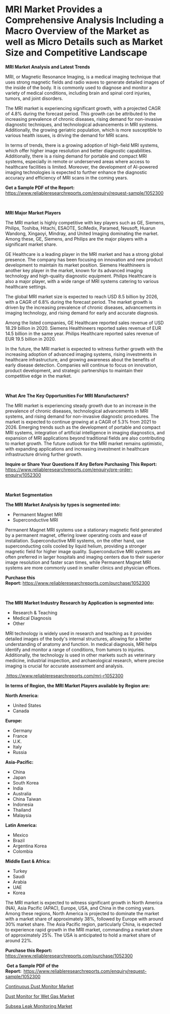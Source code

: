 <p><h1>MRI Market Provides a Comprehensive Analysis Including a Macro Overview of the Market as well as Micro Details such as Market Size and Competitive Landscape</h1></p><p><strong>MRI Market Analysis and Latest Trends</strong></p>
<p><p>MRI, or Magnetic Resonance Imaging, is a medical imaging technique that uses strong magnetic fields and radio waves to generate detailed images of the inside of the body. It is commonly used to diagnose and monitor a variety of medical conditions, including brain and spinal cord injuries, tumors, and joint disorders.</p><p>The MRI market is experiencing significant growth, with a projected CAGR of 4.8% during the forecast period. This growth can be attributed to the increasing prevalence of chronic diseases, rising demand for non-invasive diagnostic techniques, and technological advancements in MRI systems. Additionally, the growing geriatric population, which is more susceptible to various health issues, is driving the demand for MRI scans.</p><p>In terms of trends, there is a growing adoption of high-field MRI systems, which offer higher image resolution and better diagnostic capabilities. Additionally, there is a rising demand for portable and compact MRI systems, especially in remote or underserved areas where access to healthcare facilities is limited. Moreover, the development of AI-powered imaging technologies is expected to further enhance the diagnostic accuracy and efficiency of MRI scans in the coming years.</p></p>
<p><strong>Get a Sample PDF of the Report:&nbsp;</strong> <a href="https://www.reliableresearchreports.com/enquiry/request-sample/1052300">https://www.reliableresearchreports.com/enquiry/request-sample/1052300</a></p>
<p>&nbsp;</p>
<p><strong>MRI Major Market Players</strong></p>
<p><p>The MRI market is highly competitive with key players such as GE, Siemens, Philips, Toshiba, Hitachi, ESAOTE, SciMedix, Paramed, Neusoft, Huarun Wandong, Xingaoyi, Mindray, and United Imaging dominating the market. Among these, GE, Siemens, and Philips are the major players with a significant market share.</p><p>GE Healthcare is a leading player in the MRI market and has a strong global presence. The company has been focusing on innovation and new product development to maintain its market position. Siemens Healthineers is another key player in the market, known for its advanced imaging technology and high-quality diagnostic equipment. Philips Healthcare is also a major player, with a wide range of MRI systems catering to various healthcare settings.</p><p>The global MRI market size is expected to reach USD 8.5 billion by 2026, with a CAGR of 6.8% during the forecast period. The market growth is driven by the increasing prevalence of chronic diseases, advancements in imaging technology, and rising demand for early and accurate diagnosis.</p><p>Among the listed companies, GE Healthcare reported sales revenue of USD 18.29 billion in 2020. Siemens Healthineers reported sales revenue of EUR 14.5 billion in the same year. Philips Healthcare reported sales revenue of EUR 19.5 billion in 2020.</p><p>In the future, the MRI market is expected to witness further growth with the increasing adoption of advanced imaging systems, rising investments in healthcare infrastructure, and growing awareness about the benefits of early disease detection. Companies will continue to focus on innovation, product development, and strategic partnerships to maintain their competitive edge in the market.</p></p>
<p>&nbsp;</p>
<p><strong>What Are The Key Opportunities For MRI Manufacturers?</strong></p>
<p><p>The MRI market is experiencing steady growth due to an increase in the prevalence of chronic diseases, technological advancements in MRI systems, and rising demand for non-invasive diagnostic procedures. The market is expected to continue growing at a CAGR of 5.3% from 2021 to 2026. Emerging trends such as the development of portable and compact MRI systems, integration of artificial intelligence in imaging diagnostics, and expansion of MRI applications beyond traditional fields are also contributing to market growth. The future outlook for the MRI market remains optimistic, with expanding applications and increasing investment in healthcare infrastructure driving further growth.</p></p>
<p><strong>Inquire or Share Your Questions If Any Before Purchasing This Report:</strong> <a href="https://www.reliableresearchreports.com/enquiry/pre-order-enquiry/1052300">https://www.reliableresearchreports.com/enquiry/pre-order-enquiry/1052300</a></p>
<p>&nbsp;</p>
<p><strong>Market Segmentation</strong></p>
<p><strong>The MRI Market Analysis by types is segmented into:</strong></p>
<p><ul><li>Permanent Magnet MRI</li><li>Superconductive MRI</li></ul></p>
<p><p>Permanent Magnet MRI systems use a stationary magnetic field generated by a permanent magnet, offering lower operating costs and ease of installation. Superconductive MRI systems, on the other hand, use superconducting coils cooled by liquid helium, providing a stronger magnetic field for higher image quality. Superconductive MRI systems are often preferred in larger hospitals and imaging centers due to their superior image resolution and faster scan times, while Permanent Magnet MRI systems are more commonly used in smaller clinics and physician offices.</p></p>
<p><strong>Purchase this Report:&nbsp;</strong><a href="https://www.reliableresearchreports.com/purchase/1052300">https://www.reliableresearchreports.com/purchase/1052300</a></p>
<p>&nbsp;</p>
<p><strong>The MRI Market Industry Research by Application is segmented into:</strong></p>
<p><ul><li>Research & Teaching</li><li>Medical Diagnosis</li><li>Other</li></ul></p>
<p><p>MRI technology is widely used in research and teaching as it provides detailed images of the body's internal structures, allowing for a better understanding of anatomy and function. In medical diagnosis, MRI helps identify and monitor a range of conditions, from tumors to injuries. Additionally, the technology is used in other markets such as veterinary medicine, industrial inspection, and archaeological research, where precise imaging is crucial for accurate assessment and analysis.</p></p>
<p><a href="https://www.reliableresearchreports.com/mri-r1052300">&nbsp;https://www.reliableresearchreports.com/mri-r1052300</a></p>
<p><strong>In terms of Region, the MRI Market Players available by Region are:</strong></p>
<p>
    <p> <strong> North America: </strong>
        <ul>
            <li>United States</li>
            <li>Canada</li>
        </ul>
        </p> 
    <p> <strong> Europe: </strong>
        <ul>
            <li>Germany</li>
            <li>France</li>
            <li>U.K.</li>
            <li>Italy</li>
            <li>Russia</li>
        </ul>
        </p> 
    <p> <strong> Asia-Pacific: </strong>
        <ul>
            <li>China</li>
            <li>Japan</li>
            <li>South Korea</li>
            <li>India</li>
            <li>Australia</li>
            <li>China Taiwan</li>
            <li>Indonesia</li>
            <li>Thailand</li>
            <li>Malaysia</li>
        </ul>
        </p> 
    <p> <strong> Latin America: </strong>
        <ul>
            <li>Mexico</li>
            <li>Brazil</li>
            <li>Argentina Korea</li>
            <li>Colombia</li>
        </ul>
        </p> 
    <p> <strong> Middle East & Africa: </strong>
        <ul>
            <li>Turkey</li>
            <li>Saudi</li>
            <li>Arabia</li>
            <li>UAE</li>
            <li>Korea</li>
        </ul>
    </p>
    </p>
<p><p>The MRI market is expected to witness significant growth in North America (NA), Asia Pacific (APAC), Europe, USA, and China in the coming years. Among these regions, North America is projected to dominate the market with a market share of approximately 38%, followed by Europe with around 30% market share. The Asia Pacific region, particularly China, is expected to experience rapid growth in the MRI market, commanding a market share of approximately 25%. The USA is anticipated to hold a market share of around 22%.</p></p>
<p><strong>Purchase this Report: </strong><a href="https://www.reliableresearchreports.com/purchase/1052300">https://www.reliableresearchreports.com/purchase/1052300</a></p>
<p>&nbsp;<strong>Get a Sample PDF of the Report:&nbsp;&nbsp;</strong><a href="https://www.reliableresearchreports.com/enquiry/request-sample/1052300">https://www.reliableresearchreports.com/enquiry/request-sample/1052300</a></p>
<p><strong></strong></p>
<p><p><a href="https://github.com/AdrianaPaucek2023/Market-Research-Report-List-1/blob/main/continuous-dust-monitor-market.md">Continuous Dust Monitor Market</a></p><p><a href="https://github.com/cheribeninsig/Market-Research-Report-List-1/blob/main/dust-monitor-for-wet-gas-market.md">Dust Monitor for Wet Gas Market</a></p><p><a href="https://github.com/lorenzaSchmeler/Market-Research-Report-List-1/blob/main/subsea-leak-monitoring-market.md">Subsea Leak Monitoring Market</a></p></p>